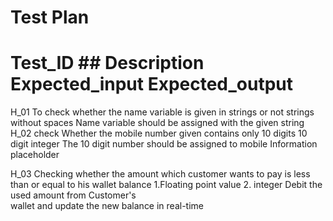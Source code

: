 # Test Plan                                                                                     


# Test_ID            	## Description                                                               	Expected_input	                            Expected_output


H_01	   To check whether the name variable is given in strings or not               	strings without spaces	            Name variable should be assigned with the given string
H_02	   check Whether the mobile number given contains only 10 digits               	10 digit  integer	                    The 10 digit number should be assigned to mobile Information placeholder

H_03	   Checking whether the amount which customer wants to pay
                   is less than or equal to his wallet balance
                                                                                  1.Floating point value 2. integer
                                                                                                                                        Debit the used amount from Customer's   
																																		wallet and update the new balance in real-time
